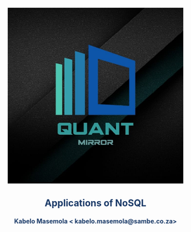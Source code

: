 <p align="center" style="background-color:"><img src="https://raw.githubusercontent.com/quantmirror/notes/master/assets/logo.jpeg?token=GHSAT0AAAAAABSSDUBE4DOCZIWGTDVZ4AZ6YSDD4FQ"  width="400"></p>
<p align="center"><h2 style="color: #193967; text-align: center">
    Applications of NoSQL
</h2></p>
<p align="center"><h4 style="color: #193967; text-align: center">
    Kabelo Masemola < kabelo.masemola@sambe.co.za>
</h4></p>


